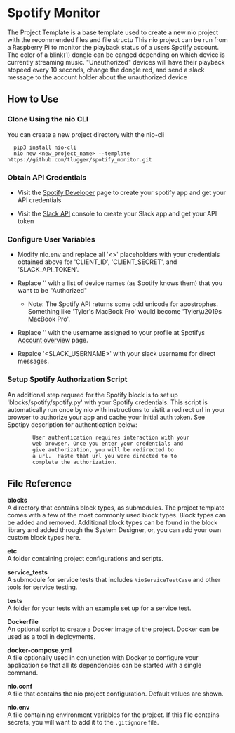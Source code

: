 # Spotify Monitor

The Project Template is a base template used to create a new nio project with the recommended files and file structu
This nio project can be run from a Raspberry Pi to monitor the playback status of a users Spotify account. The color of a blink(1) dongle can be canged depending on which device is currently streaming music. "Unauthorized" devices will have their playback stopeed every 10 seconds, change the dongle red, and send a slack message to the account holder about the unauthorized device

## How to Use

### Clone Using the nio CLI

You can create a new project directory with the nio-cli

  ```
    pip3 install nio-cli
    nio new <new_project_name> --template https://github.com/tlugger/spotify_monitor.git
  ```

### Obtain API Credentials

* Visit the [Spotify Developer](https://developer.spotify.com/web-api/) page to create your spotify app and get your API credentials

* Visit the [Slack API](https://api.slack.com) console to create your Slack app and get your API token

### Configure User Variables

* Modify nio.env and replace all '<>' placeholders with your credentials obtained above for 'CLIENT_ID', 'CLIENT_SECRET', and 'SLACK_API_TOKEN'. 

* Replace '<YOUR LIST OF AUTHOREZED DEVICE NAME STRINGS>' with a list of device names (as Spotify knows them) that you want to be "Authorized"

  * Note: The Spotify API returns some odd unicode for apostrophes. Something like 'Tyler's MacBook Pro' would become 'Tyler\u2019s MacBook Pro'.

* Replace '<YOUR SPOTIFY USERNAME>' with the username assigned to your profile at Spotifys [Account overview](https://www.spotify.com/us/account/overview/) page.

* Repalce '<SLACK_USERNAME>' with your slack username for direct messages. 

### Setup Spotify Authorization Script

An additional step requred for the Spotify block is to set up 'blocks/spotify/spotify.py' with your Spotify credentials. This script is automatically run once by nio with instructions to vistit a redirect url in your browser to authorize your app and cache your initial auth token. See Spotipy description for authentication below:
```
	    User authentication requires interaction with your
        web browser. Once you enter your credentials and
        give authorization, you will be redirected to
        a url.  Paste that url you were directed to to
        complete the authorization.
``` 

## File Reference

**blocks**<br>A directory that contains block types, as submodules. The project template comes with a few of the most commonly used block types. Block types can be added and removed. Additional block types can be found in the block library and added through the System Designer, or, you can add your own custom block types here.

**etc**
<br>A folder containing project configurations and scripts.

**service_tests**<br>A submodule for service tests that includes `NioServiceTestCase` and other tools for service testing.

**tests**<br>A folder for your tests with an example set up for a service test.

**Dockerfile**<br>An optional script to create a Docker image of the project. Docker can be used as a tool in deployments.

**docker-compose.yml**<br>A file optionally used in conjunction with Docker to configure your application so that all its dependencies can be started with a single command.

**nio.conf**<br>A file that contains the nio project configuration. Default values are shown.

**nio.env**<br>A file containing environment variables for the project. If this file contains secrets, you will want to add it to the `.gitignore` file.

